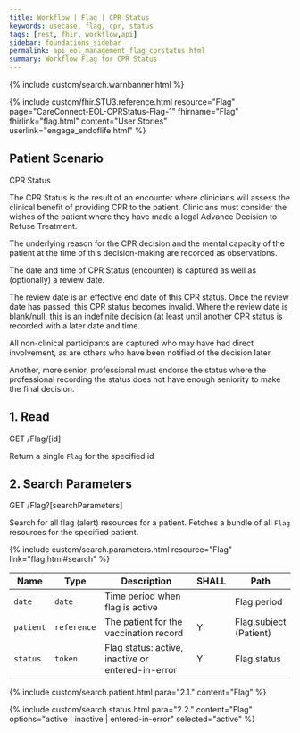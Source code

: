 ```yaml
---
title: Workflow | Flag | CPR Status
keywords: usecase, flag, cpr, status
tags: [rest, fhir, workflow,api]
sidebar: foundations_sidebar
permalink: api_eol_management_flag_cprstatus.html
summary: Workflow Flag for CPR Status
---
```


{% include custom/search.warnbanner.html %}

{% include custom/fhir.STU3.reference.html resource="Flag" page="CareConnect-EOL-CPRStatus-Flag-1" fhirname="Flag" fhirlink="flag.html" content="User Stories" userlink="engage_endoflife.html" %}

## Patient Scenario ##

CPR Status

The CPR Status is the result of an encounter where clinicians will assess the clinical benefit of providing CPR to the patient. Clinicians must consider the wishes of the patient where they have made a legal Advance Decision to Refuse Treatment. 

The underlying reason for the CPR decision and the mental capacity of the patient at the time of this decision-making are recorded as observations.

The date and time of CPR Status (encounter) is captured as well as (optionally) a review date.

The review date is an effective end date of this CPR status.  Once the review date has passed, this CPR status becomes invalid.  Where the review date is blank/null, this is an indefinite decision (at least until another CPR status is recorded with a later date and time.

All non-clinical participants are captured who may have had direct involvement, as are others who have been notified of the decision later.

Another, more senior, professional must endorse the status where the professional recording the status does not have enough seniority to make the final decision.

## 1. Read ##

<div markdown="span" class="alert alert-success" role="alert">
GET /Flag/[id]</div>

Return a single `Flag` for the specified id


## 2. Search Parameters ##

<div markdown="span" class="alert alert-success" role="alert">
GET /Flag?[searchParameters]</div>

Search for all flag (alert) resources for a patient. Fetches a bundle of all `Flag` resources for the specified patient.

{% include custom/search.parameters.html resource="Flag"     link="flag.html#search" %}


| Name | Type | Description | SHALL | Path |
|------|------|-------------|-------|------|
| `date` | `date` | Time period when flag is active |  | Flag.period |
| `patient` | `reference` | The patient for the vaccination record | Y | Flag.subject <br>(Patient) |
| `status` | `token` | Flag status: active, inactive or entered-in-error | Y | Flag.status |


{% include custom/search.patient.html para="2.1." content="Flag" %}

{% include custom/search.status.html para="2.2." content="Flag" options="active | inactive | entered-in-error" selected="active" %}
